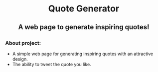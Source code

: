  <h1 align='center'> Quote Generator </h1>

 <h2 align='center'> A web page to generate inspiring quotes! <h2>
 
 <h3 align='center'><a href='https://quote-generator-mustafamsaad.vercel.app/' Live Demo </h3></a>
 
 ### About project: 
* A simple web page for generating inspiring quotes with an attractive design.
* The ability to tweet the quote you like.
